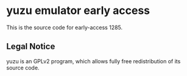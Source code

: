 yuzu emulator early access
=============

This is the source code for early-access 1285.

## Legal Notice

yuzu is an GPLv2 program, which allows fully free redistribution of its source code.